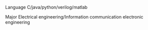 Language
C/java/python/verilog/matlab

Major
Electrical engineering/Information communication electronic engineering
